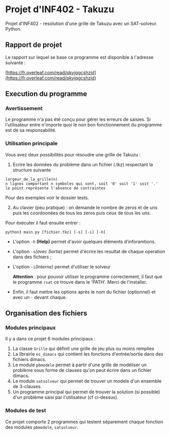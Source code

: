 # Projet d'INF402 - Takuzu

Projet d'INF402 - resolution d'une grille de Takuzu avec un SAT-solveur. Python.

## Rapport de projet


Le rapport sur lequel se base ce programme est disponible à l'adresse suivante :

[https://fr.overleaf.com/read/pkyjqgcshzjd](https://fr.overleaf.com/read/pkyjqgcshzjd)


## Execution du programme

### Avertissement

Le programme n'a pas été conçu pour gérer les erreurs de saisies.
Si l'utilisateur entre n'importe quoi le non bon fonctionnement du programme
est de sa responsabilité.

### Utilisation principale

Vous avez deux possibilités pour résoudre une grille de Takuzu :
1. Ecrire les données du problème dans un fichier (.tkz) respectant la structure suivante

```
largeur_de_la_grille(n)
n lignes comportant n symboles qui sont, soit '0' soit '1' soit '.'
le point représente l'absence de contraintes
```

Pour des exemples voir le dossier tests.

2. Au clavier (peu pratique) : on demande le nombre de zeros et de uns puis les coordoonées de tous les zeros puis ceux de tous les uns.

Pour éxécuter il faut ensuite entrer :
```
python3 main.py [fichier.tkz] [-s] [-i] [-h]
```

* L'option `-h` __(Help)__ permet d'avoir quelques éléments d'inforamtions.
* L'option `-s`_(avec Sortie)_ permet d'écrire les resultat de chaque operation dans des fichiers ;
* L'option `-i`_(Interne)_ permet d'utiliser le solveur 
	
  **Attention** : pour pouvoir utiliser le programme correctement, il faut que le programme `rsat` ce trouve dans le 'PATH'. Merci de l'installer.

* Enfin, il faut mettre les options après le nom du fichier (optionnel) et avec un `-` devant chaque.

## Organisation des fichiers

### Modules principaux

Il y  a dans ce projet 6 modules principaux :
1. La classe `Grille` qui définit une grille de jeu plus ou moins remplies
2. La librairie `es_dimacs` qui contient les fonctions d'entrée/sortie dans des fichiers dimacs.
3. Le module `pbmodele` permet à partir d'une grille de modéliser un problème sous forme de clauses qu'on peut écrire dans un fichier dimacs.
4. Le module `satsolveur` qui permet de trouver un modele d'un ensemble de 3-clauses.
5. Un programme principal qui permet de trouver la solution (si possible) d'un problème saisi par l'utilisateur (cf ci-dessus).

### Modules de test

Ce projet comporte 2 programmes qui testent séparement chaque fonction des modules `pbmodele`, `satsolveur`.
